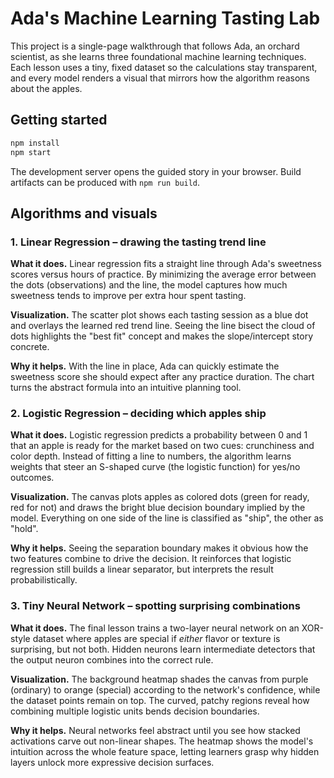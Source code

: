 # Ada's Machine Learning Tasting Lab

This project is a single-page walkthrough that follows Ada, an orchard scientist, as she learns three foundational machine learning techniques. Each lesson uses a tiny, fixed dataset so the calculations stay transparent, and every model renders a visual that mirrors how the algorithm reasons about the apples.

## Getting started

```bash
npm install
npm start
```

The development server opens the guided story in your browser. Build artifacts can be produced with `npm run build`.

## Algorithms and visuals

### 1. Linear Regression – drawing the tasting trend line

**What it does.** Linear regression fits a straight line through Ada's sweetness scores versus hours of practice. By minimizing the average error between the dots (observations) and the line, the model captures how much sweetness tends to improve per extra hour spent tasting.

**Visualization.** The scatter plot shows each tasting session as a blue dot and overlays the learned red trend line. Seeing the line bisect the cloud of dots highlights the "best fit" concept and makes the slope/intercept story concrete.

**Why it helps.** With the line in place, Ada can quickly estimate the sweetness score she should expect after any practice duration. The chart turns the abstract formula into an intuitive planning tool.

### 2. Logistic Regression – deciding which apples ship

**What it does.** Logistic regression predicts a probability between 0 and 1 that an apple is ready for the market based on two cues: crunchiness and color depth. Instead of fitting a line to numbers, the algorithm learns weights that steer an S-shaped curve (the logistic function) for yes/no outcomes.

**Visualization.** The canvas plots apples as colored dots (green for ready, red for not) and draws the bright blue decision boundary implied by the model. Everything on one side of the line is classified as "ship", the other as "hold".

**Why it helps.** Seeing the separation boundary makes it obvious how the two features combine to drive the decision. It reinforces that logistic regression still builds a linear separator, but interprets the result probabilistically.

### 3. Tiny Neural Network – spotting surprising combinations

**What it does.** The final lesson trains a two-layer neural network on an XOR-style dataset where apples are special if *either* flavor or texture is surprising, but not both. Hidden neurons learn intermediate detectors that the output neuron combines into the correct rule.

**Visualization.** The background heatmap shades the canvas from purple (ordinary) to orange (special) according to the network's confidence, while the dataset points remain on top. The curved, patchy regions reveal how combining multiple logistic units bends decision boundaries.

**Why it helps.** Neural networks feel abstract until you see how stacked activations carve out non-linear shapes. The heatmap shows the model's intuition across the whole feature space, letting learners grasp why hidden layers unlock more expressive decision surfaces.

